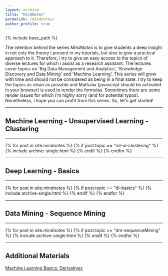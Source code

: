 ```yaml
---
layout: archive
title: "MindNotes"
permalink: /mindnotes/
author_profile: true
---
```


{% include base_path %}

The intention behind the series <i>MindNotes</i> is to give students a deep insight in not only the theory i present in my tutorials, but also to give a practical approach to it. Therefore, i try to give an easy access to the topics of diverse lectures for which i assist as a research assistant. The lectures cover topics on 'Big Data Management and Analytics', 'Knowledge Discovery and Data Mining' and 'Machine Learning'. 
This series will grow with time and should not be considered as being in a final state. I try to keep the topics as clean as possible and MathJax (javascript should be activated in your browser) is used to render the formulas. Sometimes there are some render issues for which i'm highly sorry (and for potential typos). Nonetheless, i hope you can profit from this series. So, let's get started!  

<hr>
<h2>Machine Learning - Unsupervised Learning - Clustering</h2>
<hr>
{% for post in site.mindnotes %}
    {% if post.topic == "ml-ul-clustering" %}
      {% include archive-single.html %}
    {% endif %}
{% endfor %}

<hr>
<h2>Deep Learning - Basics</h2>
<hr>
{% for post in site.mindnotes %}
    {% if post.topic == "dl-basics" %}
      {% include archive-single.html %}
    {% endif %}
{% endfor %}

<hr>
<h2>Data Mining - Sequence Mining</h2>
<hr>
{% for post in site.mindnotes %}
    {% if post.topic == "dm-sequenceMining" %}
      {% include archive-single.html %}
    {% endif %}
{% endfor %}

<hr>
<h2>Additional Materials</h2>
<a href="https://christianmaxmike.github.io/mindnotes/MLBasics_derivatives.pdf">Machine Learning Basics: Derivatives</a>
<!--<object data="{{ post.file_document_path }}" width="1000" height="1000" type='application/pdf'/>-->

